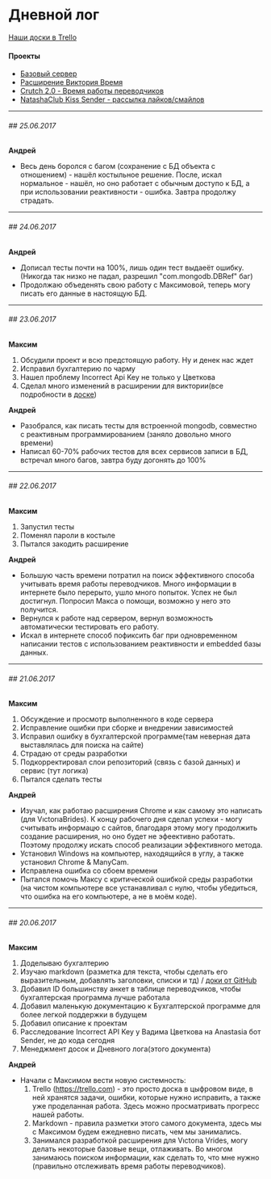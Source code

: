 Дневной лог
===========

[Наши доски в Trello](https://trello.com/result_project)

#### Проекты
* [Базовый сервер](server.md)
* [Расширение Виктория Время](victoria_time_ext.md)
* [Crutch 2.0 - Время работы переводчиков](crutch.md)
* [NatashaClub Kiss Sender - рассылка лайков/смайлов](ncks.md)


---
###### ## 25.06.2017
**Андрей**
* Весь день боролся с багом (сохранение с БД объекта с отношением) - нашёл костыльное решение. После, искал нормальное - нашёл, но оно работает с обычным доступо к БД, а при использовании реактивности - ошибка. Завтра продолжу страдать.
---

###### ## 24.06.2017
**Андрей**
* Дописал тесты почти на 100%, лишь один тест выдаеёт ошибку. (Никогда так низко не падал, разрешил "com.mongodb.DBRef" баг)
* Продолжаю объеденять свою работу с Максимовой, теперь могу писать его данные в настоящую БД.

---
###### ## 23.06.2017
**Максим**
1. Обсудили проект и всю предстоящую работу. Ну и денек нас ждет
2. Исправил бухгалтерию по чарму
2. Нашел проблему Incorrect Api Key не только у Цветкова
2. Сделал много изменений в расширении для виктории(все подробности в [доске](https://trello.com/b/NBksf2qa))


**Андрей**
* Разобрался, как писать тесты для встроенной mongodb, совместно с реактивным программированием (заняло довольно много времени)
* Написал 60-70% рабочих тестов для всех сервисов записи в БД, встречал много багов, завтра буду догонять до 100% 
---
###### ## 22.06.2017
**Максим**
1. Запустил тесты
1. Поменял пароли в костыле
1. Пытался закодить расширение


**Андрей**
* Большую часть времени потратил на поиск эффективного способа учитывать время работы переводчиков. Много информации в интернете было перерыто, ушло много попыток. Успех не был достигнул. Попросил Макса о помощи, возможно у него это получится. 
* Вернулся к работе над сервером, вернул возможность автоматически тестировать его работу. 
* Искал в интернете способ пофиксить баг при одновременном написании тестов с использованием реактивности и embedded базы данных. 

---
###### ## 21.06.2017
**Максим**
1. Обсуждение и просмотр выполненного в коде сервера
1. Исправление ошибки при сборке и внедрении зависимостей
1. Исправил ошибку в бухгалтерской программе(там неверная дата выставлялась для поиска на сайте)
1. Страдаю от среды разработки
1. Подкорректировал слои репозиторий (связь с базой данных) и сервис (тут логика)
1. Пытался сделать тесты


**Андрей**
* Изучал, как работаю расширения Chrome и как самому это написать (для VıctorıaBrides). К концу рабочего дня сделал успехи - могу считывать информацю с сайтов, благодаря этому могу продолжить создание расширения, но оно будет не эфеективно работать. Поэтому продолжу искать способ реализации эффективного метода.
* Установил Windows на компьютер, находящийся в углу, а также установил Chrome & ManyCam. 
* Исправлена ошибка со сбоем времени
* Пытался помочь Максу с критической ошибкой среды разработки (на чистом компьютере все устанавливал с нулю, чтобы убедиться, что ошибка на его компьютере, а не в моём коде).

---

###### ## 20.06.2017

**Максим**
1. Доделываю бухгалтерию
1. Изучаю markdown (разметка для текста, чтобы сделать его выразительным, добавлять заголовки, списки и тд) / 
[доки от GitHub](https://guides.github.com/features/mastering-markdown/)
1. Добавил ID большинству анкет в таблице переводчиков, чтобы бухгалтерская программа лучше работала
1. Добавил маленькую документацию к Бухгалтерской программе для более легкой поддержки в будущем
1. Добавил описание к проектам
1. Расследование Incorrect API Key у Вадима Цветкова на Anastasia бот Sender, не до кода сегодня
1. Менеджмент досок и Дневного лога(этого документа)

**Андрей**
* Начали с Максимом вести новую системность:
  1. Trello (https://trello.com) - это просто доска в цыфровом виде, 
  в ней хранятся задачи, ошибки, которые нужно исправить, а также уже проделанная работа. 
  Здесь можно просматривать прогресс нашей работы.
  2. Markdown - правила разметки этого самого документа,
   здесь мы с Максимом будем ежедневно писать, чем мы занимались.
  3. Занимался разработкой расширения для Vıctorıa Vrides, могу делать некоторые базовые вещи,
   отлаживать. Во многом занимаюсь поиском информации, как сделать то, что мне нужно
    (правильно отслеживать время работы переводчиков).

